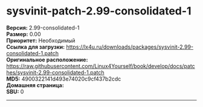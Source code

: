 # sysvinit-patch-2.99-consolidated-1



**Версия:** 2.99-consolidated-1
<br />
**Размер:** 0.00
<br />
**Приоритет:** Необходимый
<br />
**Ссылка для загрузки:** https://lx4u.ru/downloads/packages/sysvinit-2.99-consolidated-1.patch
<br />
**Оригинальное расположение:** https://raw.githubusercontent.com/Linux4Yourself/book/develop/docs/patches/sysvinit-2.99-consolidated-1.patch
<br />
**MD5:** 4900322141d493e74020c9cf437b2cdc
<br />
**Домашняя страница:** 
        <br />
**SBU:** 0

***
            